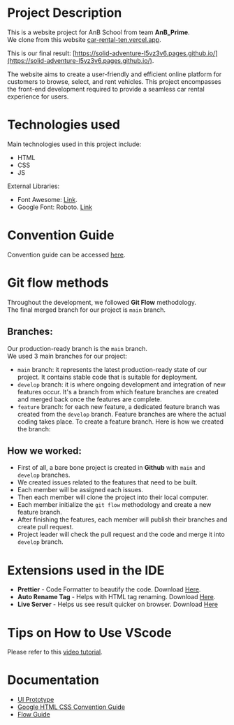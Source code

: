 # Project Description

This is a website project for AnB School from team **AnB_Prime**.  
We clone from this website [car-rental-ten.vercel.app](https://car-rental-ten.vercel.app/).

This is our final result: [https://solid-adventure-l5vz3v6.pages.github.io/](https://solid-adventure-l5vz3v6.pages.github.io/).

The website aims to create a user-friendly and efficient online platform for customers to browse, select, and rent vehicles. This project encompasses the front-end development required to provide a seamless car rental experience for users.

# Technologies used

Main technologies used in this project include:

- HTML
- CSS
- JS

External Libraries:

- Font Awesome: [Link](https://cdnjs.cloudflare.com/ajax/libs/font-awesome/6.4.0/css/all.min.css).
- Google Font: Roboto. [Link](https://fonts.googleapis.com/css2?family=Roboto:wght@100;300;400;500;700&display=swap)

# Convention Guide

Convention guide can be accessed [here](/docs/conventions.md).

# Git flow methods

Throughout the development, we followed **Git Flow** methodology.  
The final merged branch for our project is `main` branch.

## Branches:

Our production-ready branch is the `main` branch.  
We used 3 main branches for our project:

- `main` branch: it represents the latest production-ready state of our project. It contains stable code that is suitable for deployment.
- `develop` branch: it is where ongoing development and integration of new features occur. It's a branch from which feature branches are created and merged back once the features are complete.
- `feature` branch: for each new feature, a dedicated feature branch was created from the `develop` branch. Feature branches are where the actual coding takes place. To create a feature branch. Here is how we created the branch:

## How we worked:

- First of all, a bare bone project is created in **Github** with `main` and `develop` branches.
- We created issues related to the features that need to be built.
- Each member will be assigned each issues.
- Then each member will clone the project into their local computer.
- Each member initialize the `git flow` methodology and create a new feature branch.
- After finishing the features, each member will publish their branches and create pull request.
- Project leader will check the pull request and the code and merge it into `develop` branch.

# Extensions used in the IDE

- **Prettier** - Code Formatter to beautify the code. Download [Here](https://marketplace.visualstudio.com/items?itemName=esbenp.prettier-vscode).
- **Auto Rename Tag** - Helps with HTML tag renaming. Download [Here](https://marketplace.visualstudio.com/items?itemName=formulahendry.auto-rename-tag).
- **Live Server** - Helps us see result quicker on browser. Download [Here](https://marketplace.visualstudio.com/items?itemName=ritwickdey.LiveServer)

# Tips on How to Use VScode

Please refer to this [video tutorial](https://youtu.be/phC-vKlNoaM).

# Documentation

- [UI Prototype](https://www.figma.com/file/2NlCRn9kpLMZVsfmgNyRU3/Car-Rental-Website-Prototype?type=design&node-id=0%3A1&mode=design&t=OoLhByqX2oQkcMjo-1)
- [Google HTML CSS Convention Guide](https://google.github.io/styleguide/htmlcssguide.html)
- [Flow Guide](https://drive.google.com/file/d/1DutzZ0hEIxUJasAy4-JE_-V0laYjDOK5/view?usp=sharing)
